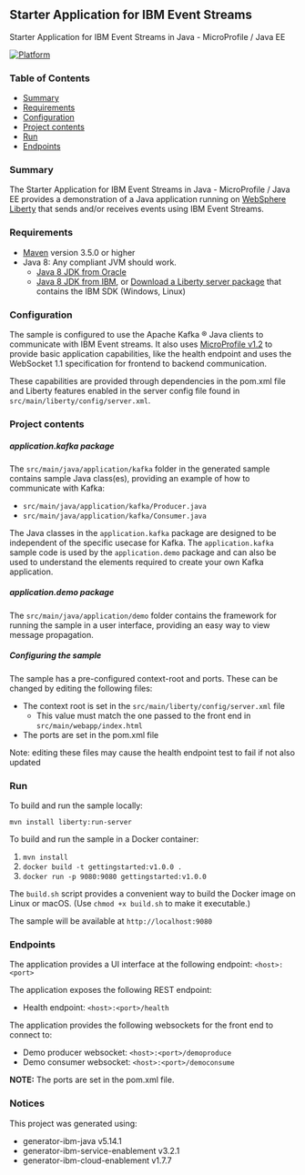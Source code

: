 ## Starter Application for IBM Event Streams
Starter Application for IBM Event Streams in Java - MicroProfile / Java EE

[![Platform](https://img.shields.io/badge/platform-java-lightgrey.svg?style=flat)](https://www.ibm.com/developerworks/learn/java/)

### Table of Contents
* [Summary](#summary)
* [Requirements](#requirements)
* [Configuration](#configuration)
* [Project contents](#project-contents)
* [Run](#run)
* [Endpoints](#endpoints)

### Summary

The Starter Application for IBM Event Streams in Java - MicroProfile / Java EE provides a demonstration of a Java application running on [WebSphere Liberty](https://developer.ibm.com/wasdev/) that sends and/or receives events using IBM Event Streams.

### Requirements
* [Maven](https://maven.apache.org/install.html) version 3.5.0 or higher
* Java 8: Any compliant JVM should work.
  * [Java 8 JDK from Oracle](http://www.oracle.com/technetwork/java/javase/downloads/index.html)
  * [Java 8 JDK from IBM](http://www.ibm.com/developerworks/java/jdk/),
    or [Download a Liberty server package](https://developer.ibm.com/wasdev/downloads/#asset/runtimes-webprofile7-ibm-java)
    that contains the IBM SDK (Windows, Linux)

### Configuration
The sample is configured to use the Apache Kafka ® Java clients to communicate with IBM Event streams. It also uses [MicroProfile v1.2](https://microprofile.io/blog/2017/10/eclipse-microprofile-1.2-available) to provide basic application capabilities, like the health endpoint and uses the WebSocket 1.1 specification for frontend to backend communication.

These capabilities are provided through dependencies in the pom.xml file and Liberty features enabled in the server config file found in `src/main/liberty/config/server.xml`.

### Project contents

##### application.kafka package

The `src/main/java/application/kafka` folder in the generated sample contains sample Java class(es), providing an example of how to communicate with Kafka:
* `src/main/java/application/kafka/Producer.java`
* `src/main/java/application/kafka/Consumer.java`

The Java classes in the `application.kafka` package are designed to be independent of the specific usecase for Kafka. The `application.kafka` sample code is used by the `application.demo` package and can also be used to understand the elements required to create your own Kafka application.

##### application.demo package

The `src/main/java/application/demo` folder contains the framework for running the sample in a user interface, providing an easy way to view message propagation.

##### Configuring the sample
The sample has a pre-configured context-root and ports. These can be changed by editing the following files:

* The context root is set in the `src/main/liberty/config/server.xml` file
  * This value must match the one passed to the front end in `src/main/webapp/index.html`
* The ports are set in the pom.xml file

Note: editing these files may cause the health endpoint test to fail if not also updated

### Run

To build and run the sample locally:

`mvn install liberty:run-server`

To build and run the sample in a Docker container:
1. `mvn install`
1. `docker build -t gettingstarted:v1.0.0 .`
1. `docker run -p 9080:9080 gettingstarted:v1.0.0`

The `build.sh` script provides a convenient way to build the Docker image on Linux or macOS. (Use `chmod +x build.sh` to make it executable.)

The sample will be available at `http://localhost:9080`

### Endpoints

The application provides a UI interface at the following endpoint: `<host>:<port>`

The application exposes the following REST endpoint:
* Health endpoint: `<host>:<port>/health`

The application provides the following websockets for the front end to connect to:
* Demo producer websocket: `<host>:<port>/demoproduce`
* Demo consumer websocket: `<host>:<port>/democonsume`

**NOTE:** The ports are set in the pom.xml file.

### Notices

This project was generated using:
* generator-ibm-java v5.14.1
* generator-ibm-service-enablement v3.2.1
* generator-ibm-cloud-enablement v1.7.7
